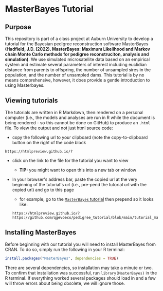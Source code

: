 # MasterBayes Tutorial

## Purpose

This repository is part of a class project at Auburn University to develop a tutorial for the Bayesian pedigree reconstruction software MasterBayes **(Hadfield, J.D. (2022). MasterBayes: Maximum Likelihood and Markov chain Monte Carlo methods for pedigree reconstruciton, analysis and simulation)**.
We use simulated microsatellite data based on an empirical system and estimate several parameters of interest including euclidian distance from parents to offspring, the number of unsampled sires in the population, and the number of unsampled dams. 
This tutorial is by no means comprehensive, however, it does provide a gentle introduction to using Masterbayes.

## Viewing tutorials
The tutorials are written in R Markdown, then rendered on a personal computer (i.e., the models and analyses are run in R while the document is being rendered - so this cannot be done on GitHub) to produce an `.html` file. To view the output and not just html source code:
  - copy the following url to your clipboard (note the copy-to-clipboard button on the right of the code block
  ```
  https://htmlpreview.github.io/?
  ```
  
  - click on the link to the file for the tutorial you want to view
    - __TIP:__ you might want to open this into a new tab or window
  
  - In your browser's address bar, paste the copied url at the very beginning of the tutorial's url (i.e., pre-pend the tutorial url with the copied url) and go to this page
    - for example, go to the [`MasterBayes` tutorial](https://github.com/qgevoeco/pedigree_tutorial/blob/main/tutorial_masterbayes.html) then prepend so it looks like:
    ```
    https://htmlpreview.github.io/?https://github.com/qgevoeco/pedigree_tutorial/blob/main/tutorial_masterbayes.html
    ```
    
    
## Installing MasterBayes

Before beginning with our tutorial you will need to install MasterBayes from CRAN.
To do so, simply run the following in your R terminal:

```r
install.packages("MasterBayes", dependencies = TRUE)

```

There are several dependencies, so installation may take a minute or two. 
To confirm that installation was successful, run ``library(MasterBayes)`` in the R terminal. 
If everything worked several packages should load in and a few will throw errors about being obsolete, we will ignore those. 
